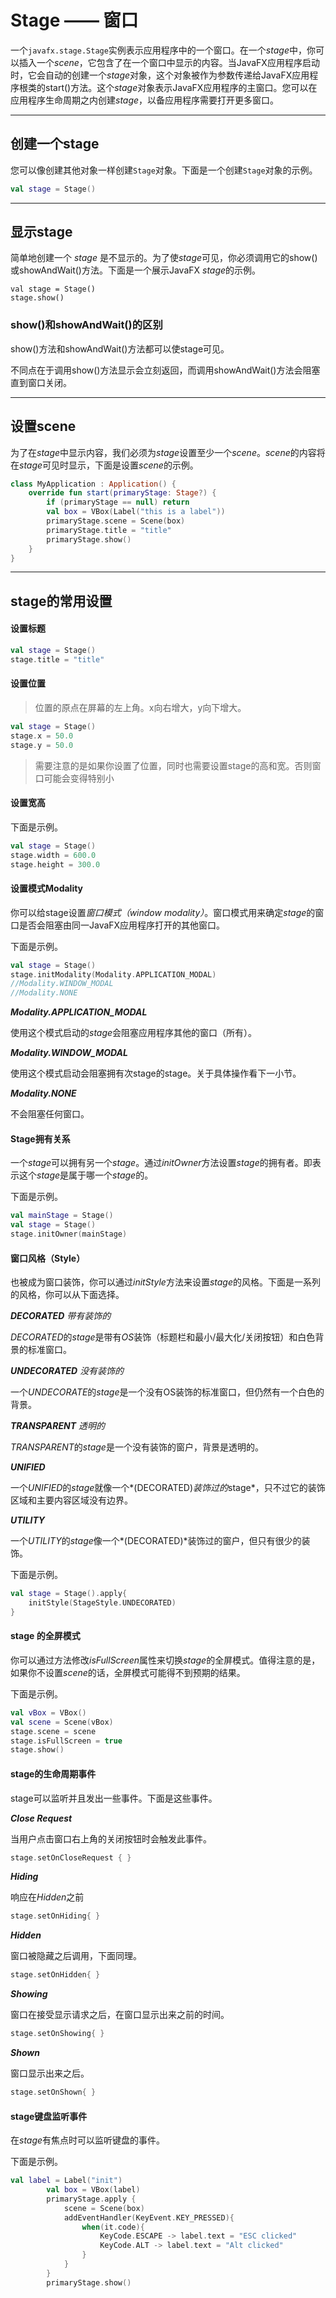 # Stage —— 窗口

一个`javafx.stage.Stage`实例表示应用程序中的一个窗口。在一个*stage*中，你可以插入一个*scene*，它包含了在一个窗口中显示的内容。当JavaFX应用程序启动时，它会自动的创建一个*stage*对象，这个对象被作为参数传递给JavaFX应用程序根类的start()方法。这个*stage*对象表示JavaFX应用程序的主窗口。您可以在应用程序生命周期之内创建*stage*，以备应用程序需要打开更多窗口。

---

## 创建一个stage

您可以像创建其他对象一样创建`Stage`对象。下面是一个创建`Stage`对象的示例。

```kotlin
val stage = Stage()
```
---

## 显示stage

简单地创建一个 *stage* 是不显示的。为了使*stage*可见，你必须调用它的show()或showAndWait()方法。下面是一个展示JavaFX *stage*的示例。

```kotl
val stage = Stage()
stage.show()
```

### show()和showAndWait()的区别

show()方法和showAndWait()方法都可以使stage可见。

不同点在于调用show()方法显示会立刻返回，而调用showAndWait()方法会阻塞直到窗口关闭。

---

## 设置scene

为了在*stage*中显示内容，我们必须为*stage*设置至少一个*scene*。*scene*的内容将在*stage*可见时显示，下面是设置*scene*的示例。

```kotlin
class MyApplication : Application() {
    override fun start(primaryStage: Stage?) {
        if (primaryStage == null) return
        val box = VBox(Label("this is a label"))
        primaryStage.scene = Scene(box)
        primaryStage.title = "title"
        primaryStage.show()
    }
}
```

---

## stage的常用设置

#### 设置标题

```kotlin
val stage = Stage()
stage.title = "title"
```

#### 设置位置

>位置的原点在屏幕的左上角。x向右增大，y向下增大。

```kotlin
val stage = Stage()
stage.x = 50.0
stage.y = 50.0
```

> 需要注意的是如果你设置了位置，同时也需要设置stage的高和宽。否则窗口可能会变得特别小

#### 设置宽高

下面是示例。

```kotlin
val stage = Stage()
stage.width = 600.0
stage.height = 300.0
```

#### 设置模式Modality

你可以给stage设置*窗口模式（window modality）*。窗口模式用来确定*stage*的窗口是否会阻塞由同一JavaFX应用程序打开的其他窗口。

下面是示例。

```kotlin
val stage = Stage()
stage.initModality(Modality.APPLICATION_MODAL)
//Modality.WINDOW_MODAL
//Modality.NONE
```

***Modality.APPLICATION_MODAL***

使用这个模式启动的*stage*会阻塞应用程序其他的窗口（所有）。

***Modality.WINDOW_MODAL***

使用这个模式启动会阻塞拥有次stage的stage。关于具体操作看下一小节。

***Modality.NONE***

不会阻塞任何窗口。

#### Stage拥有关系

一个*stage*可以拥有另一个*stage*。通过*initOwner*方法设置*stage*的拥有者。即表示这个*stage*是属于哪一个*stage*的。

下面是示例。

```kotlin
val mainStage = Stage()
val stage = Stage()
stage.initOwner(mainStage)
```

#### 窗口风格（Style）

也被成为窗口装饰，你可以通过*initStyle*方法来设置*stage*的风格。下面是一系列的风格，你可以从下面选择。

***DECORATED***	*带有装饰的*

*DECORATED*的*stage*是带有*OS*装饰（标题栏和最小/最大化/关闭按钮）和白色背景的标准窗口。

***UNDECORATED***	*没有装饰的*

一个*UNDECORATE*的*stage*是一个没有OS装饰的标准窗口，但仍然有一个白色的背景。

***TRANSPARENT***	*透明的*

*TRANSPARENT*的*stage*是一个没有装饰的窗户，背景是透明的。

***UNIFIED***

一个*UNIFIED*的*stage*就像一个*(DECORATED)*装饰过的*stage*，只不过它的装饰区域和主要内容区域没有边界。

***UTILITY***

一个*UTILITY*的*stage*像一个*(DECORATED)*装饰过的窗户，但只有很少的装饰。

下面是示例。

```kotlin
val stage = Stage().apply{
	initStyle(StageStyle.UNDECORATED)
}
```

#### stage 的全屏模式

你可以通过方法修改*isFullScreen*属性来切换*stage*的全屏模式。值得注意的是，如果你不设置*scene*的话，全屏模式可能得不到预期的结果。

下面是示例。

```kotlin
val vBox = VBox()
val scene = Scene(vBox)
stage.scene = scene
stage.isFullScreen = true
stage.show()
```

#### stage的生命周期事件

stage可以监听并且发出一些事件。下面是这些事件。

***Close Request***

当用户点击窗口右上角的关闭按钮时会触发此事件。
```kotlin
stage.setOnCloseRequest { }
```

***Hiding***

响应在*Hidden*之前
```kotlin
stage.setOnHiding{ }
```

***Hidden***

窗口被隐藏之后调用，下面同理。
```kotlin
stage.setOnHidden{ }
```

***Showing***
 
窗口在接受显示请求之后，在窗口显示出来之前的时间。

```kotlin
stage.setOnShowing{ }
```
***Shown***

窗口显示出来之后。

```kotlin
stage.setOnShown{ }
```

#### stage键盘监听事件

在*stage*有焦点时可以监听键盘的事件。

下面是示例。

```kotlin
val label = Label("init")
        val box = VBox(label)
        primaryStage.apply {
            scene = Scene(box)
            addEventHandler(KeyEvent.KEY_PRESSED){
                when(it.code){
                    KeyCode.ESCAPE -> label.text = "ESC clicked"
                    KeyCode.ALT -> label.text = "Alt clicked"
                }
            }
        }
        primaryStage.show()
```

